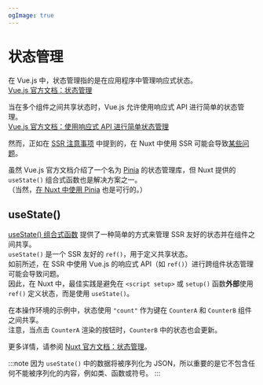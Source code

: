 ```yaml
---
ogImage: true
---
```


# 状态管理

在 Vue.js 中，状态管理指的是在应用程序中管理响应式状态。\
[Vue.js 官方文档：状态管理](https://vuejs.org/guide/scaling-up/state-management)

当在多个组件之间共享状态时，Vue.js 允许使用响应式 API 进行简单的状态管理。\
[Vue.js 官方文档：使用响应式 API 进行简单状态管理](https://vuejs.org/guide/scaling-up/state-management#simple-state-management-with-reactivity-api)

然而，正如在 [SSR 注意事项](https://vuejs.org/guide/scaling-up/state-management#ssr-considerations) 中提到的，在 Nuxt 中使用 SSR 可能会导致[某些问题](https://vuejs.org/guide/scaling-up/ssr#cross-request-state-pollution)。

虽然 Vue.js 官方文档介绍了一个名为 [Pinia](https://pinia.vuejs.org/) 的状态管理库，但 Nuxt 提供的 `useState()` 组合式函数也是解决方案之一。\
（当然，[在 Nuxt 中使用 Pinia](https://nuxt.com/docs/getting-started/state-management#usage-with-pinia) 也是可行的。）

## useState()

[useState() 组合式函数](https://nuxt.com/docs/api/composables/use-state) 提供了一种简单的方式来管理 SSR 友好的状态并在组件之间共享。\
`useState()` 是一个 SSR 友好的 `ref()`，用于定义共享状态。\
如前所述，在 SSR 中使用 Vue.js 的响应式 API（如 `ref()`）进行跨组件状态管理可能会导致问题。\
因此，在 Nuxt 中，最佳实践是避免在 `<script setup>` 或 `setup()` 函数**外部**使用 `ref()` 定义状态，而是使用 `useState()`。

在本操作环境的示例中，状态使用 `"count"` 作为键在 `CounterA` 和 `CounterB` 组件之间共享。\
注意，当点击 `CounterA` 渲染的按钮时，`CounterB` 中的状态也会更新。

更多详情，请参阅 [Nuxt 官方文档：状态管理](https://nuxt.com/docs/getting-started/state-management)。

:::note
因为 `useState()` 中的数据将被序列化为 JSON，所以重要的是它不包含任何不能被序列化的内容，例如类、函数或符号。
:::
